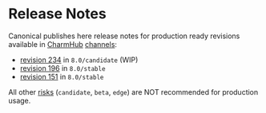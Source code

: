 # Release Notes

Canonical publishes here release notes for production ready revisions available in [CharmHub](https://charmhub.io) [channels](https://juju.is/docs/sdk/channel):


* [revision 234](/t/14071) in `8.0/candidate` (WIP)
* [revision 196](/t/11883) in `8.0/stable`
* [revision 151](/t/11882) in `8.0/stable`

All other [risks](https://juju.is/docs/sdk/channel#heading--risk) (`candidate`, `beta`, `edge`) are NOT recommended for production usage.